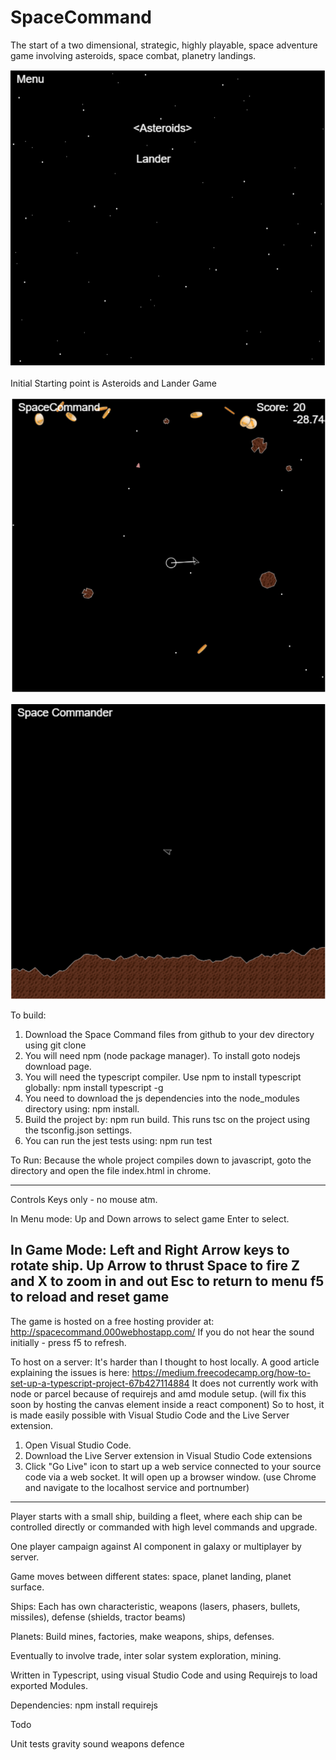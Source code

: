 #  SpaceCommand
The start of a two dimensional, strategic, highly playable, space adventure game involving asteroids, space combat, planetry landings.

![Menu](docs/SpaceCommandMenu.png)

Initial Starting point is Asteroids and Lander Game

![Asteroids](docs/SpaceCommandAsteroids.png)

![Lander](docs/SpaceCommandLander.png)


To build:
1) Download the Space Command files from github to your dev directory using git clone
2) You will need npm (node package manager). To install goto nodejs download page.
3) You will need the typescript compiler. Use npm to install typescript globally: npm install typescript -g
4) You need to download the js dependencies into the node_modules directory using: npm install. 
5) Build the project by: npm run build. This runs tsc on the project using the tsconfig.json settings.
6) You can run the jest tests using: npm run test

To Run:
Because the whole project compiles down to javascript, goto the directory and open the file index.html in chrome.

---

Controls
Keys only - no mouse atm.

In Menu mode:
Up and Down arrows to select game
Enter to select.

In Game Mode:
Left and Right Arrow keys to rotate ship.
Up Arrow to thrust
Space to fire
Z and X to zoom in and out
Esc to return to menu
f5 to reload and reset game
--- 

The game is hosted on a free hosting provider at:  http://spacecommand.000webhostapp.com/
If you do not hear the sound initially - press f5 to refresh.

To host on a server: 
It's harder than I thought to host locally. A good article explaining the issues is here:
https://medium.freecodecamp.org/how-to-set-up-a-typescript-project-67b427114884
It does not currently work with node or parcel because of requirejs and amd module setup.
(will fix this soon by hosting the canvas element inside a react component)
So to host, it is made easily possible with Visual Studio Code and the Live Server extension. 
1) Open Visual Studio Code.
2) Download the Live Server extension in Visual Studio Code extensions
3) Click "Go Live" icon to start up a web service connected to your source code via a web socket. It will open up a browser window. (use Chrome and navigate to the localhost service and portnumber)

---

Player starts with a small ship, building a fleet, where each ship can be controlled directly or commanded with high level commands and upgrade.

One player campaign against AI component in galaxy or multiplayer by server.

Game moves between different states: space, planet landing, planet surface.

Ships:
Each has own characteristic, weapons (lasers, phasers, bullets, missiles), defense (shields, tractor beams)

Planets:
Build mines, factories, make weapons, ships, defenses.

Eventually to involve trade, inter solar system exploration, mining.

Written in Typescript, using visual Studio Code and using Requirejs to load exported Modules.

Dependencies:
npm install requirejs

Todo

Unit tests
gravity
sound
weapons
defence


